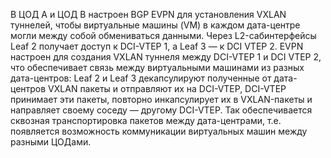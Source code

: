 В ЦОД А и ЦОД В настроен BGP EVPN для установления VXLAN туннелей, чтобы виртуальные машины (VM) в каждом дата-центре могли между собой обмениваться данными. Через L2-сабинтерфейсы Leaf 2 получает доступ к DCI-VTEP 1, а Leaf 3 — к DCI VTEP 2. EVPN настроен для создания VXLAN туннеля между DCI-VTEP 1 и DCI VTEP 2, что обеспечивает связь между виртуальными машинами из разных дата-центров: Leaf 2 и Leaf 3 декапсулируют полученные от дата-центров VXLAN пакеты и отправляют их на DCI-VTEP, DCI-VTEP принимает эти пакеты, повторно инкапсулирует их в VXLAN-пакеты и направляет своему соседу — другому DCI-VTEP. Так обеспечивается сквозная транспортировка пакетов между дата-центрами, т.е. появляется возможность коммуникации виртуальных машин между разными ЦОДами.
